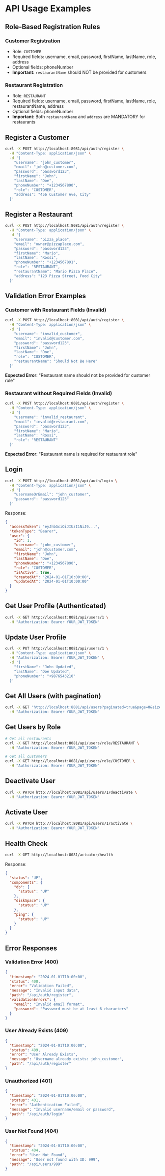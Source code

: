 # API Usage Examples

## Role-Based Registration Rules

### Customer Registration
- Role: `CUSTOMER`
- Required fields: username, email, password, firstName, lastName, role, address
- Optional fields: phoneNumber
- **Important**: `restaurantName` should NOT be provided for customers

### Restaurant Registration  
- Role: `RESTAURANT`
- Required fields: username, email, password, firstName, lastName, role, restaurantName, address
- Optional fields: phoneNumber
- **Important**: Both `restaurantName` and `address` are MANDATORY for restaurants

## Register a Customer

```bash
curl -X POST http://localhost:8081/api/auth/register \
  -H "Content-Type: application/json" \
  -d '{
    "username": "john_customer",
    "email": "john@customer.com",
    "password": "password123",
    "firstName": "John",
    "lastName": "Doe",
    "phoneNumber": "+1234567890",
    "role": "CUSTOMER",
    "address": "456 Customer Ave, City"
  }'
```

## Register a Restaurant

```bash
curl -X POST http://localhost:8081/api/auth/register \
  -H "Content-Type: application/json" \
  -d '{
    "username": "pizza_place",
    "email": "owner@pizzaplace.com",
    "password": "password123",
    "firstName": "Mario",
    "lastName": "Rossi",
    "phoneNumber": "+1234567891",
    "role": "RESTAURANT",
    "restaurantName": "Mario Pizza Place",
    "address": "123 Pizza Street, Food City"
  }'
```

## Validation Error Examples

### Customer with Restaurant Fields (Invalid)
```bash
curl -X POST http://localhost:8081/api/auth/register \
  -H "Content-Type: application/json" \
  -d '{
    "username": "invalid_customer",
    "email": "invalid@customer.com",
    "password": "password123",
    "firstName": "John",
    "lastName": "Doe",
    "role": "CUSTOMER",
    "restaurantName": "Should Not Be Here"
  }'
```
**Expected Error**: "Restaurant name should not be provided for customer role"

### Restaurant without Required Fields (Invalid)
```bash
curl -X POST http://localhost:8081/api/auth/register \
  -H "Content-Type: application/json" \
  -d '{
    "username": "invalid_restaurant",
    "email": "invalid@restaurant.com",
    "password": "password123",
    "firstName": "Mario",
    "lastName": "Rossi",
    "role": "RESTAURANT"
  }'
```
**Expected Error**: "Restaurant name is required for restaurant role"

## Login

```bash
curl -X POST http://localhost:8081/api/auth/login \
  -H "Content-Type: application/json" \
  -d '{
    "usernameOrEmail": "john_customer",
    "password": "password123"
  }'
```

Response:
```json
{
  "accessToken": "eyJhbGciOiJIUzI1NiJ9...",
  "tokenType": "Bearer",
  "user": {
    "id": 1,
    "username": "john_customer",
    "email": "john@customer.com",
    "firstName": "John",
    "lastName": "Doe",
    "phoneNumber": "+1234567890",
    "role": "CUSTOMER",
    "isActive": true,
    "createdAt": "2024-01-01T10:00:00",
    "updatedAt": "2024-01-01T10:00:00"
  }
}
```

## Get User Profile (Authenticated)

```bash
curl -X GET http://localhost:8081/api/users/1 \
  -H "Authorization: Bearer YOUR_JWT_TOKEN"
```

## Update User Profile

```bash
curl -X PUT http://localhost:8081/api/users/1 \
  -H "Content-Type: application/json" \
  -H "Authorization: Bearer YOUR_JWT_TOKEN" \
  -d '{
    "firstName": "John Updated",
    "lastName": "Doe Updated",
    "phoneNumber": "+9876543210"
  }'
```

## Get All Users (with pagination)

```bash
curl -X GET "http://localhost:8081/api/users?paginated=true&page=0&size=10&sortBy=createdAt&sortDir=desc" \
  -H "Authorization: Bearer YOUR_JWT_TOKEN"
```

## Get Users by Role

```bash
# Get all restaurants
curl -X GET http://localhost:8081/api/users/role/RESTAURANT \
  -H "Authorization: Bearer YOUR_JWT_TOKEN"

# Get all customers
curl -X GET http://localhost:8081/api/users/role/CUSTOMER \
  -H "Authorization: Bearer YOUR_JWT_TOKEN"
```

## Deactivate User

```bash
curl -X PATCH http://localhost:8081/api/users/1/deactivate \
  -H "Authorization: Bearer YOUR_JWT_TOKEN"
```

## Activate User

```bash
curl -X PATCH http://localhost:8081/api/users/1/activate \
  -H "Authorization: Bearer YOUR_JWT_TOKEN"
```

## Health Check

```bash
curl -X GET http://localhost:8081/actuator/health
```

Response:
```json
{
  "status": "UP",
  "components": {
    "db": {
      "status": "UP"
    },
    "diskSpace": {
      "status": "UP"
    },
    "ping": {
      "status": "UP"
    }
  }
}
```

## Error Responses

### Validation Error (400)
```json
{
  "timestamp": "2024-01-01T10:00:00",
  "status": 400,
  "error": "Validation Failed",
  "message": "Invalid input data",
  "path": "/api/auth/register",
  "validationErrors": {
    "email": "Invalid email format",
    "password": "Password must be at least 6 characters"
  }
}
```

### User Already Exists (409)
```json
{
  "timestamp": "2024-01-01T10:00:00",
  "status": 409,
  "error": "User Already Exists",
  "message": "Username already exists: john_customer",
  "path": "/api/auth/register"
}
```

### Unauthorized (401)
```json
{
  "timestamp": "2024-01-01T10:00:00",
  "status": 401,
  "error": "Authentication Failed",
  "message": "Invalid username/email or password",
  "path": "/api/auth/login"
}
```

### User Not Found (404)
```json
{
  "timestamp": "2024-01-01T10:00:00",
  "status": 404,
  "error": "User Not Found",
  "message": "User not found with ID: 999",
  "path": "/api/users/999"
}
```
